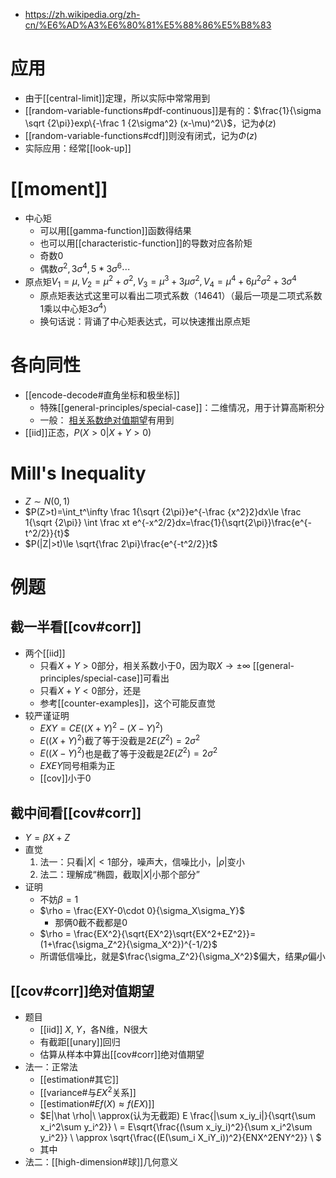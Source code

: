 - https://zh.wikipedia.org/zh-cn/%E6%AD%A3%E6%80%81%E5%88%86%E5%B8%83
# 应用
- 由于[[central-limit]]定理，所以实际中常常用到
- [[random-variable-functions#pdf-continuous]]是有的：$\frac{1}{\sigma \sqrt {2\pi}}exp\{-\frac 1 {2\sigma^2} (x-\mu)^2\}$，记为$\phi(z)$
- [[random-variable-functions#cdf]]则没有闭式，记为$\Phi(z)$
- 实际应用：经常[[look-up]]
# [[moment]]
- 中心矩
  - 可以用[[gamma-function]]函数得结果
  - 也可以用[[characteristic-function]]的导数对应各阶矩
  - 奇数0
  - 偶数$\sigma^2, 3\sigma^4,5*3\sigma^6\cdots$
- 原点矩$V_1=\mu, V_2=\mu^2+\sigma^2, V_3 = \mu^3 + 3\mu \sigma^2,V_4=\mu^4 + 6\mu^2\sigma^2+3\sigma^4$
    - 原点矩表达式这里可以看出二项式系数（14641）（最后一项是二项式系数1乘以中心矩$3\sigma^4$）
    - 换句话说：背诵了中心矩表达式，可以快速推出原点矩
# 各向同性
- [[encode-decode#直角坐标和极坐标]]
  - 特殊[[general-principles/special-case]]：二维情况，用于计算高斯积分
  - 一般： [相关系数绝对值期望](#绝对值期望)有用到
- [[iid]]正态，$P(X>0|X+Y>0)$
# Mill's Inequality
- $Z\sim N(0,1)$
- $P(Z>t)=\int_t^\infty \frac 1{\sqrt {2\pi}}e^{-\frac {x^2}2}dx\le \frac 1{\sqrt {2\pi}} \int \frac xt e^{-x^2/2}dx=\frac{1}{\sqrt{2\pi}}\frac{e^{-t^2/2}}{t}$
- $P(|Z|>t)\le \sqrt{\frac 2\pi}\frac{e^{-t^2/2}}t$
# 例题
## 截一半看[[cov#corr]]
- 两个[[iid]]
  - 只看$X+Y>0$部分，相关系数小于0，因为取$X\to \pm \infty$ [[general-principles/special-case]]可看出
  - 只看$X+Y<0$部分，还是
  - 参考[[counter-examples]]，这个可能反直觉
- 较严谨证明
  - $EXY=CE((X+Y)^2-(X-Y)^2)$
  - $E((X+Y)^2)$截了等于没截是$2E(Z^2)=2\sigma^2$
  - $E((X-Y)^2)$也是截了等于没截是$2E(Z^2)=2\sigma^2$
  - $EXEY$同号相乘为正
  - [[cov]]小于0
## 截中间看[[cov#corr]]
- $Y=\beta X +Z$
- 直觉
  1. 法一：只看$|X|<1$部分，噪声大，信噪比小，$|\rho|$变小
  2. 法二：理解成“椭圆，截取$|X|$小那个部分”
- 证明
  - 不妨$\beta = 1$
  - $\rho = \frac{EXY-0\cdot 0}{\sigma_X\sigma_Y}$
    - 那俩0截不截都是0
  - $\rho = \frac{EX^2}{\sqrt{EX^2}\sqrt{EX^2+EZ^2}}=(1+\frac{\sigma_Z^2}{\sigma_X^2})^{-1/2}$
  - 所谓低信噪比，就是$\frac{\sigma_Z^2}{\sigma_X^2}$偏大，结果$\rho$偏小
## [[cov#corr]]绝对值期望
- 题目
  - [[iid]] $X$, $Y$，各N维，N很大
  - 有截距[[unary]]回归
  - 估算从样本中算出[[cov#corr]]绝对值期望
- 法一：正常法
  - [[estimation#其它]]
  - [[variance#与$EX^2$关系]]
  - [[estimation#$Ef(X)\approx f(EX)$]]
  - $E|\hat \rho|\\
    \approx(认为无截距) E \frac{|\sum x_iy_i|}{\sqrt{\sum x_i^2\sum y_i^2}} \\
    = E\sqrt{\frac{(\sum x_iy_i)^2}{\sum x_i^2\sum y_i^2}} \\
    \approx \sqrt{\frac{(E(\sum_i X_iY_i))^2}{ENX^2ENY^2}} \\
    $
  - 其中
- 法二：[[high-dimension#球]]几何意义